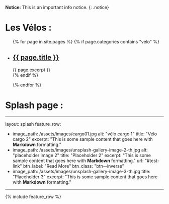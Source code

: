 **Notice:** This is an important info notice.
{: .notice}



<h1>Les Vélos :</h1>

<ul>
  {% for page in site.pages %}
    {% if page.categories contains "velo" %}
        <li>
            <h2><a href="{{ page.url }}">{{ page.title }}</a></h2>
            {{ page.excerpt }}
        </li> 
    {% endif %}

    
  {% endfor %}
</ul>


# Splash page :
---
layout: splash
feature_row:
  - image_path: /assets/images/cargo01.jpg
    alt: "vélo cargo 1"
    title: "Vélo cargo 2"
    excerpt: "This is some sample content that goes here with **Markdown** formatting."
  - image_path: /assets/images/unsplash-gallery-image-2-th.jpg
    alt: "placeholder image 2"
    title: "Placeholder 2"
    excerpt: "This is some sample content that goes here with **Markdown** formatting."
    url: "#test-link"
    btn_label: "Read More"
    btn_class: "btn--inverse"
  - image_path: /assets/images/unsplash-gallery-image-3-th.jpg
    title: "Placeholder 3"
    excerpt: "This is some sample content that goes here with **Markdown** formatting."
---
{% include feature_row %}